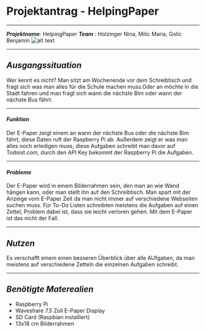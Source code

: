 # Projektantrag - HelpingPaper
***
___Projektname___: HelpingPaper
___Team___ : Holzinger Nina, Milic Maria, Golic Benjamin
![alt text](/Desktop/EPaperInBilderrahmen.jpg "Logo Title Text 1")
***
## *Ausgangssituation*
Wer kennt es nicht? Man sitzt am Wochenende vor dem Schreibtisch und fragt sich was man alles für die Schule machen muss.Oder an möchte in die Stadt fahren und man fragt sich wann die nächste Bim oder wann der nächste Bus fährt.

---

#### *Funktion*

Der E-Paper zeigt einem an wann der nächste Bus oder die nächste Bim fährt, diese Daten ruft der Raspberry Pi ab. Außerdem zeigt er was man alles noch erledigen muss, diese Aufgaben schreibt man davor auf Todoist.com, durch den API Key bekommt der Raspberry Pi die Aufgaben.

---

#### *Probleme*

Der E-Paper wird in einem Bilderrahmen sein, den man an wie Wand hängen kann, oder man stellt ihn auf den Schreibtisch. Man spart mit der Anzeige vom E-Paper Zeit da man nicht immer auf verschiedene Webseiten suchen muss. Für To-Do Listen schreibten meistens die Aufgaben auf einen Zettel, Problem dabei ist, dass sie leicht verloren gehen. Mit dem E-Paper ist das nicht der Fall.

---

## *Nutzen*

Es verschafft einem einen besseren Überblick über alle AUfgaben, da man meistens auf verschiedene Zetteln die einzelnen Aufgaben schreibt.

---

## *Benötigte Materealien*

- Raspberry Pi
- Waveshare 7.5 Zoll E-Paper Display
- SD Card (Raspbian installiert)
- 13x18 cm Bilderrahmen
